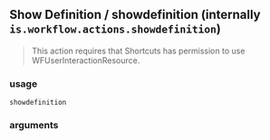 
## Show Definition / showdefinition (internally `is.workflow.actions.showdefinition`)


> This action requires that Shortcuts has permission to use WFUserInteractionResource.

### usage
`showdefinition `

### arguments

